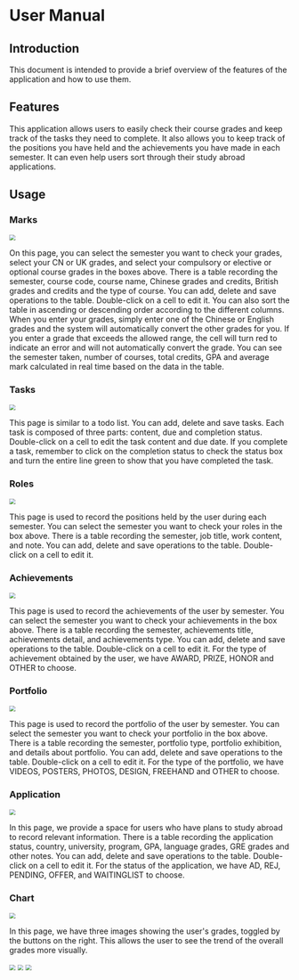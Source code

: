 # User Manual

## Introduction

This document is intended to provide a brief overview of the features of the application and how to use them.

## Features

This application allows users to easily check their course grades and keep track of the tasks they need to complete. It also allows you to keep track of the positions you have held and the achievements you have made in each semester. It can even help users sort through their study abroad applications.

## Usage

### Marks

<img src="./screenshots/mark.png" style="zoom: 67%;" />

On this page, you can select the semester you want to check your grades, select your CN or UK grades, and select your compulsory or elective or optional course grades in the boxes above.
There is a table recording the semester, course code, course name, Chinese grades and credits, British grades and credits and the type of course. You can add, delete and save operations to the table. Double-click on a cell to edit it. You can also sort the table in ascending or descending order according to the different columns. When you enter your grades, simply enter one of the Chinese or English grades and the system will automatically convert the other grades for you. If you enter a grade that exceeds the allowed range, the cell will turn red to indicate an error and will not automatically convert the grade.
You can see the semester taken, number of courses, total credits, GPA and average mark calculated in real time based on the data in the table.

### Tasks

<img src="./screenshots/task.png" style="zoom:67%;" />

This page is similar to a todo list. You can add, delete and save tasks. Each task is composed of three parts: content, due and completion status. Double-click on a cell to edit the task content and due date.
If you complete a task, remember to click on the completion status to check the status box and turn the entire line green to show that you have completed the task.

### Roles

<img src="./screenshots/role.png" style="zoom:67%;" />

This page is used to record the positions held by the user during each semester. You can select the semester you want to check your roles in the box above.
There is a table recording the semester, job title, work content, and note. You can add, delete and save operations to the table. Double-click on a cell to edit it. 

### Achievements

<img src="./screenshots/achievement.png" style="zoom:67%;" />

This page is used to record the achievements of the user by semester. You can select the semester you want to check your achievements in the box above. 
There is a table recording the semester, achievements title, achievements detail, and achievements type. You can add, delete and save operations to the table. Double-click on a cell to edit it. For the type of achievement obtained by the user, we have AWARD, PRIZE, HONOR and OTHER to choose.

### Portfolio

<img src="./screenshots/portfolio.png" style="zoom:67%;" />

This page is used to record the portfolio of the user by semester. You can select the semester you want to check your portfolio in the box above. 
There is a table recording the semester, portfolio type, portfolio exhibition, and details about portfolio. You can add, delete and save operations to the table. Double-click on a cell to edit it. For the type of the portfolio, we have VIDEOS, POSTERS, PHOTOS, DESIGN, FREEHAND and OTHER to choose.

### Application

<img src="./screenshots/application.png" style="zoom:67%;" />

In this page, we provide a space for users who have plans to study abroad to record relevant information. There is a table recording the application status, country, university, program, GPA, language grades, GRE grades and other notes. You can add, delete and save operations to the table. Double-click on a cell to edit it. For the status of the application, we have AD, REJ, PENDING, OFFER, and WAITINGLIST to choose.

### Chart

<img src="./screenshots/chart.png" style="zoom:67%;" />

In this page, we have three images showing the user's grades, toggled by the buttons on the right. This allows the user to see the trend of the overall grades more visually.

<img src="./screenshots/chart-1.png" style="zoom:67%;" />

<img src="./screenshots/chart-2.png" style="zoom:67%;" />

<img src="./screenshots/chart-3.png" style="zoom:67%;" />

